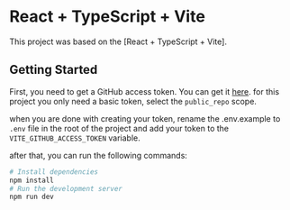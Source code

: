 # React + TypeScript + Vite

This project was based on the [React + TypeScript + Vite].

## Getting Started

First, you need to get a GitHub access token. You can get
it [here](https://docs.github.com/en/authentication/keeping-your-account-and-data-secure/managing-your-personal-access-tokens#creating-a-fine-grained-personal-access-token).
for this project you only need a basic token, select the `public_repo` scope.

when you are done with creating your token, rename the .env.example to `.env` file in the root of the project and add your token
to the `VITE_GITHUB_ACCESS_TOKEN` variable.

after that, you can run the following commands:

```bash
# Install dependencies
npm install
# Run the development server
npm run dev
```